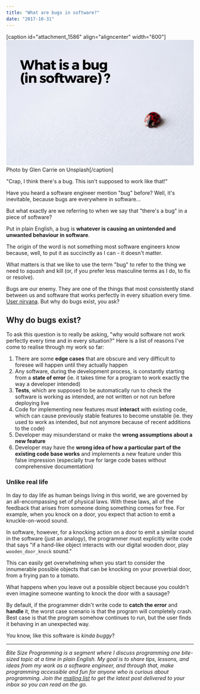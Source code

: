 ```yaml
---
title: "What are bugs in software?"
date: "2017-10-31"
---
```


\[caption id="attachment\_1586" align="aligncenter" width="600"\]![bite size programming what is a bug banner](images/BSP-what-is-a-bug-nickang-blog.png) Photo by Glen Carrie on Unsplash\[/caption\]

"Crap, I think there's a bug. This isn't supposed to work like that!"

Have you heard a software engineer mention "bug" before? Well, it's inevitable, because bugs are everywhere in software...

But what exactly are we referring to when we say that "there's a bug" in a piece of software?

Put in plain English, a bug is **whatever is causing an unintended and unwanted behaviour in software**.

The origin of the word is not something most software engineers know because, well, to put it as succinctly as I can - it doesn't matter.

What matters is that we like to use the term "bug" to refer to the thing we need to _squash_ and kill (or, if you prefer less masculine terms as I do, to fix or resolve).

Bugs are our enemy. They are one of the things that most consistently stand between us and software that works perfectly in every situation every time. [User nirvana](https://www.nickang.com/bug-free-software/). But why do bugs exist, you ask?

## Why do bugs exist?

To ask this question is to really be asking, "why would software not work perfectly every time and in every situation?" Here is a list of reasons I've come to realise through my work so far:

1. There are some **edge cases** that are obscure and very difficult to foresee will happen until they actually happen
2. Any software, during the development process, is constantly starting from a **state of error** (ie. it takes time for a program to work exactly the way a developer intended)
3. **Tests**, which are supposed to be automatically run to check the software is working as intended, are not written or not run before deploying live
4. Code for implementing new features must **interact** with existing code, which can cause previously stable features to become unstable (ie. they used to work as intended, but not anymore because of recent additions to the code)
5. Developer may misunderstand or make the **wrong assumptions about a new feature**
6. Developer may have the **wrong idea of how a particular part of the existing code base works** and implements a new feature under this false impression (especially true for large code bases without comprehensive documentation)

### Unlike real life

In day to day life as human beings living in this world, we are governed by an all-encompassing set of physical laws. With these laws, all of the feedback that arises from someone doing something comes for free. For example, when you knock on a door, you expect that action to emit a knuckle-on-wood sound.

In software, however, for a knocking action on a door to emit a similar sound in the software (just an analogy), the programmer must explicitly write code that says "if a hand-like object interacts with our digital wooden door, play `wooden_door_knock` sound."

This can easily get overwhelming when you start to consider the innumerable possible objects that can be knocking on your proverbial door, from a frying pan to a tomato.

What happens when you leave out a possible object because you couldn't even imagine someone wanting to knock the door with a sausage?

By default, if the programmer didn't write code to **catch the error** and **handle** it, the worst case scenario is that the program will completely crash. Best case is that the program somehow continues to run, but the user finds it behaving in an unexpected way.

You know, like this software is _kinda buggy_?

* * *

_Bite Size Programming is a segment where I discuss programming one bite-sized topic at a time in plain English. My goal is to share tips, lessons, and ideas from my work as a software engineer, and through that, make programming accessible and fun for anyone who is curious about programming. Join the [mailing list](http://eepurl.com/c7xfID) to get the latest post delivered to your inbox so you can read on the go._

